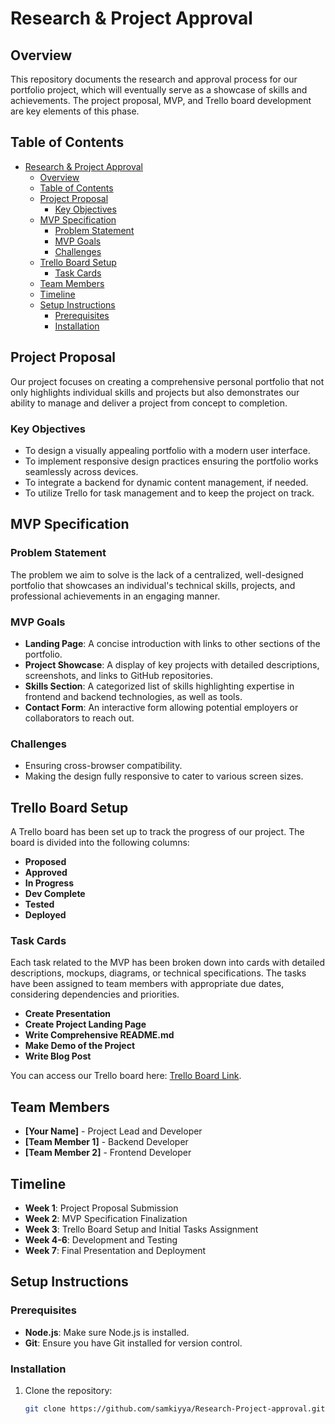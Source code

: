 # Research & Project Approval

## Overview

This repository documents the research and approval process for our portfolio project, which will eventually serve as a showcase of skills and achievements. The project proposal, MVP, and Trello board development are key elements of this phase.

## Table of Contents

- [Research \& Project Approval](#research--project-approval)
  - [Overview](#overview)
  - [Table of Contents](#table-of-contents)
  - [Project Proposal](#project-proposal)
    - [Key Objectives](#key-objectives)
  - [MVP Specification](#mvp-specification)
    - [Problem Statement](#problem-statement)
    - [MVP Goals](#mvp-goals)
    - [Challenges](#challenges)
  - [Trello Board Setup](#trello-board-setup)
    - [Task Cards](#task-cards)
  - [Team Members](#team-members)
  - [Timeline](#timeline)
  - [Setup Instructions](#setup-instructions)
    - [Prerequisites](#prerequisites)
    - [Installation](#installation)

## Project Proposal

Our project focuses on creating a comprehensive personal portfolio that not only highlights individual skills and projects but also demonstrates our ability to manage and deliver a project from concept to completion.

### Key Objectives

- To design a visually appealing portfolio with a modern user interface.
- To implement responsive design practices ensuring the portfolio works seamlessly across devices.
- To integrate a backend for dynamic content management, if needed.
- To utilize Trello for task management and to keep the project on track.

## MVP Specification

### Problem Statement

The problem we aim to solve is the lack of a centralized, well-designed portfolio that showcases an individual's technical skills, projects, and professional achievements in an engaging manner.

### MVP Goals

- **Landing Page**: A concise introduction with links to other sections of the portfolio.
- **Project Showcase**: A display of key projects with detailed descriptions, screenshots, and links to GitHub repositories.
- **Skills Section**: A categorized list of skills highlighting expertise in frontend and backend technologies, as well as tools.
- **Contact Form**: An interactive form allowing potential employers or collaborators to reach out.

### Challenges

- Ensuring cross-browser compatibility.
- Making the design fully responsive to cater to various screen sizes.

## Trello Board Setup

A Trello board has been set up to track the progress of our project. The board is divided into the following columns:

- **Proposed**
- **Approved**
- **In Progress**
- **Dev Complete**
- **Tested**
- **Deployed**

### Task Cards

Each task related to the MVP has been broken down into cards with detailed descriptions, mockups, diagrams, or technical specifications. The tasks have been assigned to team members with appropriate due dates, considering dependencies and priorities.

- **Create Presentation**
- **Create Project Landing Page**
- **Write Comprehensive README.md**
- **Make Demo of the Project**
- **Write Blog Post**

You can access our Trello board here: [Trello Board Link](https://trello.com/invite/b/66bee4dc5dfdf5727313e77f/ATTI1a95407f177eecdab9f65a4dadca1cf9B6D76746/portifolio-project).

## Team Members

- **[Your Name]** - Project Lead and Developer
- **[Team Member 1]** - Backend Developer
- **[Team Member 2]** - Frontend Developer

## Timeline

- **Week 1**: Project Proposal Submission
- **Week 2**: MVP Specification Finalization
- **Week 3**: Trello Board Setup and Initial Tasks Assignment
- **Week 4-6**: Development and Testing
- **Week 7**: Final Presentation and Deployment

## Setup Instructions

### Prerequisites

- **Node.js**: Make sure Node.js is installed.
- **Git**: Ensure you have Git installed for version control.

### Installation

1. Clone the repository:
   ```bash
   git clone https://github.com/samkiyya/Research-Project-approval.git
   ```
